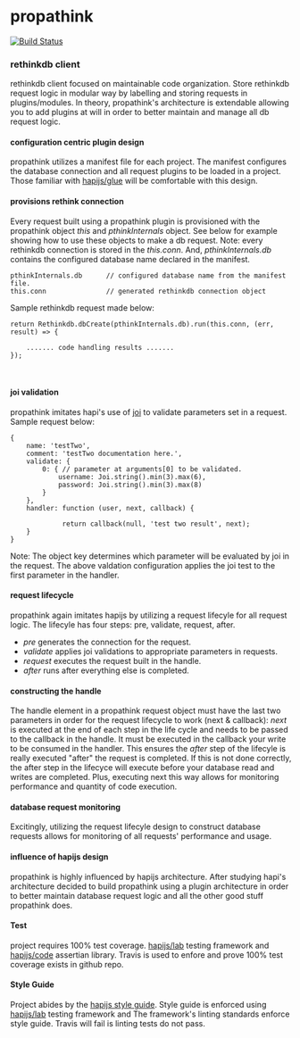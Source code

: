 # propathink

[![Build Status](https://travis-ci.org/zoe-1/propathink.svg?branch=master)](https://travis-ci.org/zoe-1/propathink)

### rethinkdb client
rethinkdb client focused on maintainable code organization. 
Store rethinkdb request logic in modular way by labelling and storing requests in plugins/modules. 
In theory, propathink's architecture is extendable allowing you to add plugins at will 
in order to better maintain and manage all db request logic. 

#### configuration centric plugin design

propathink utilizes a manifest file for each project. The manifest configures the 
database connection and all request plugins to be loaded in a project. Those familiar
with [hapijs/glue](https://github.com/hapijs/glue) will be comfortable with this design.

#### provisions rethink connection

Every request built using a propathink plugin is provisioned with the propathink object *this*
and *pthinkInternals* object. See below for example showing how to use these objects to make a db request. 
Note: every rethinkdb connection is stored in the *this.conn*. And, *pthinkInternals.db* contains
the configured database name declared in the manifest.
 

```
pthinkInternals.db      // configured database name from the manifest file.
this.conn               // generated rethinkdb connection object
```

Sample rethinkdb request made below: 
```
return Rethinkdb.dbCreate(pthinkInternals.db).run(this.conn, (err, result) => {

    ....... code handling results .......
});
```
<br/>

#### joi validation

propathink imitates hapi's use of [joi](https://github.com/hapijs/joi) to validate parameters set in a request.
Sample request below:


```
{
    name: 'testTwo',
    comment: 'testTwo documentation here.',
    validate: {
        0: { // parameter at arguments[0] to be validated.
            username: Joi.string().min(3).max(6),
            password: Joi.string().min(3).max(8)
        }
    },
    handler: function (user, next, callback) {

             return callback(null, 'test two result', next);
    }
}
```

Note: The object key determines which parameter will be evaluated by joi in the request.
The above valdation configuration applies the joi test to the first parameter in the handler.

#### request lifecycle

propathink again imitates hapijs by utilizing a request lifecyle for all request logic.
The lifecyle has four steps: pre, validate, request, after.
* *pre* generates the connection for the request. 
* *validate* applies joi validations to appropriate parameters in requests. 
* *request* executes the request built in the handle.
* *after* runs after everything else is completed.


#### constructing the handle

The handle element in a propathink request object must have the last two 
parameters in order for the request lifecycle to work (next & callback):
*next* is executed at the end of each step in the life cycle and needs to 
be passed to the callback in the handle. It must be executed in the callback your write to 
be consumed in the handler. This ensures the *after* step of the lifecyle
is really executed "after" the request is completed.  If this is not done correctly, the after
step in the lifecyce will execute before your database read and writes are completed. Plus, 
executing next this way allows for monitoring performance and quantity of code execution.   

#### database request monitoring

Excitingly, utilizing the request lifecyle design to construct database requests allows for 
monitoring of all requests' performance and usage.  

#### influence of hapijs design

propathink is highly influenced by hapijs architecture. After studying hapi's architecture
decided to build propathink using a plugin architecture in order to better maintain 
database request logic and all the other good stuff propathink does. 

#### Test
project requires 100% test coverage.
[hapijs/lab](https://github.com/hapijs/lab) testing framework and [hapijs/code](https://github.com/hapijs/code) assertian library.
Travis is used to enfore and prove 100% test coverage exists in github repo.

#### Style Guide
Project abides by the [hapijs style guide](https://github.com/hapijs/contrib/blob/master/Style.md).
Style guide is enforced using [hapijs/lab](https://github.com/hapijs/lab) testing framework and 
The framework's linting standards enforce style guide. Travis will fail is linting tests do not pass.
